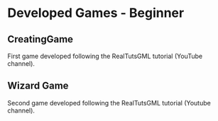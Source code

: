 # Developed Games - Beginner

## CreatingGame
First game developed following the RealTutsGML tutorial (YouTube channel).

## Wizard Game
Second game developed following the RealTutsGML tutorial (Youtube channel).